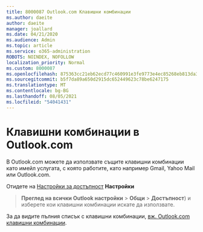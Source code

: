 ```yaml
---
title: 8000087 Outlook.com Клавишни комбинации
ms.author: daeite
author: daeite
manager: joallard
ms.date: 04/21/2020
ms.audience: Admin
ms.topic: article
ms.service: o365-administration
ROBOTS: NOINDEX, NOFOLLOW
localization_priority: Normal
ms.custom: 8000087
ms.openlocfilehash: 875363cc21eb62ecd77c460991e3fe9773e4ec85268eb813da3dbd13bb6bb079
ms.sourcegitcommit: b5f7da89a650d2915dc652449623c78be6247175
ms.translationtype: MT
ms.contentlocale: bg-BG
ms.lasthandoff: 08/05/2021
ms.locfileid: "54041431"
---
```

# <a name="keyboard-shortcuts-in-outlookcom"></a>Клавишни комбинации в Outlook.com

В Outlook.com можете да използвате същите клавишни комбинации като имейл услугата, с която работите, като например Gmail, Yahoo Mail или Outlook.com.

Отидете на [Настройки за достъпност](https://go.microsoft.com/fwlink/?linkid=2080840) **Настройки** 
 > **Преглед на всички Outlook настройки**  >  **Общи**  >  **Достъпност**) и изберете кои клавишни комбинации искате да използвате.

За да видите пълния списък с клавишни комбинации, [вж. Outlook.com клавишни комбинации](https://support.microsoft.com/topic/keyboard-shortcuts-for-outlook-3cdeb221-7ae5-4c1d-8c1d-9e63216c1efd).